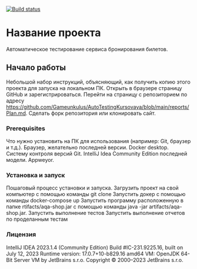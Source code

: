 [![Build status](https://ci.appveyor.com/api/projects/status/7va05kv1i8766feg?svg=true)](https://ci.appveyor.com/project/Nickolay/autotestingkursovaya)

# Название проекта
Автоматическое тестирование сервиса бронирования билетов.

## Начало работы
Небольшой набор инструкций, объясняющий, как получить копию этого проекта для запуска на локальном ПК.
Открыть в браузере страницу GitHub и зарегистрироваться.
Перейти на страницу с репозиторием по адресу https://github.com/Gameunkulus/AutoTestingKursovaya/blob/main/reports/Plan.md.
Сделать форк репозитория или клонировать сайт.

### Prerequisites
Что нужно установить на ПК для использования (например: Git, браузер и т.д.).
Браузер, желательно последней версии.
Docker desktop.
Систему контроля версий Git.
IntelliJ Idea Community Edition последней модели.
Appweyor.


### Установка и запуск
Пошаговый процесс установки и запуска.
Загрузить проект на свой компьютер с помощью команды git clone
Запустить докер с помощью команды docker-compose up
Запустить программу расположенную в папке rtifacts/aqa-shop.jar
с помощью команды java -jar artifacts/aqa-shop.jar.
Запустить выполнение тестов
Запустить выполнение отчетов по проделанным тестам


### Лицензия
IntelliJ IDEA 2023.1.4 (Community Edition)
Build #IC-231.9225.16, built on July 12, 2023
Runtime version: 17.0.7+10-b829.16 amd64
VM: OpenJDK 64-Bit Server VM by JetBrains s.r.o.
Copyright © 2000–2023 JetBrains s.r.o.


